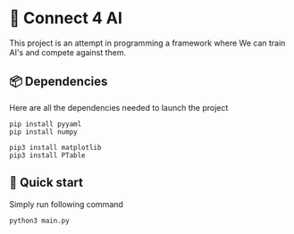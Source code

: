 # :robot: Connect 4 AI
This project is an attempt in programming a framework where We can train AI's and compete against them.

## :package: Dependencies
Here are all the dependencies needed to launch the project
```
pip install pyyaml
pip install numpy

pip3 install matplotlib
pip3 install PTable
```

## :rocket: Quick start

Simply run following command
```
python3 main.py
```

